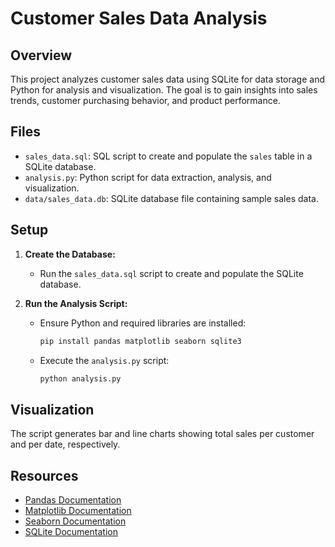 # Customer Sales Data Analysis

## Overview
This project analyzes customer sales data using SQLite for data storage and Python for analysis and visualization. The goal is to gain insights into sales trends, customer purchasing behavior, and product performance.

## Files
- `sales_data.sql`: SQL script to create and populate the `sales` table in a SQLite database.
- `analysis.py`: Python script for data extraction, analysis, and visualization.
- `data/sales_data.db`: SQLite database file containing sample sales data.

## Setup
1. **Create the Database:**
   - Run the `sales_data.sql` script to create and populate the SQLite database.
   
2. **Run the Analysis Script:**
   - Ensure Python and required libraries are installed:
     ```bash
     pip install pandas matplotlib seaborn sqlite3
     ```
   - Execute the `analysis.py` script:
     ```bash
     python analysis.py
     ```

## Visualization
The script generates bar and line charts showing total sales per customer and per date, respectively.

## Resources
- [Pandas Documentation](https://pandas.pydata.org/docs/)
- [Matplotlib Documentation](https://matplotlib.org/stable/contents.html)
- [Seaborn Documentation](https://seaborn.pydata.org/)
- [SQLite Documentation](https://www.sqlite.org/docs.html)
